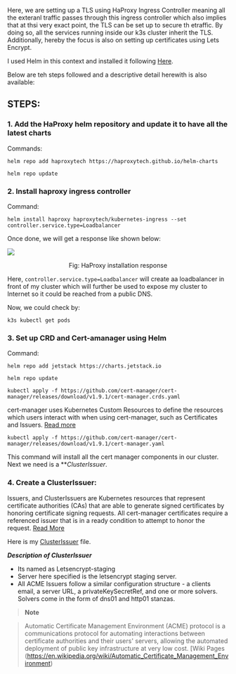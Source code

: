 Here, we are setting up a TLS using HaProxy Ingress Controller meaning all the exteranl traffic passes through this ingress controller which also implies that at thsi very exact point, the TLS can be set up to secure th etraffic.
By doing so, all the services running inside our k3s cluster inherit the TLS. Additionally, hereby the focus is also on setting up certificates using Lets Encrypt.

I used Helm in this context and installed it following <a href="https://helm.sh/docs/intro/install/#from-script">Here</a>.

Below are teh steps followed and a descriptive detail herewith is also available:

## STEPS:

### 1. Add the HaProxy helm repository and update it to have all the latest charts

Commands:

```
helm repo add haproxytech https://haproxytech.github.io/helm-charts
```

```
helm repo update
```

### 2. Install haproxy ingress controller

Command:

```
helm install haproxy haproxytech/kubernetes-ingress --set controller.service.type=Loadbalancer
```
Once done, we will get a response like shown below:

<img src="https://github.com/dikshita-git/RP_Ingress_security-IPv4_and_IPv6/blob/main/Wiki-page-images/Certificate_with_k3s%2Bhaproxy/1.PNG">

<p align="center">Fig: HaProxy installation response</p>

Here, ```controller.service.type=Loadbalancer``` will create aa loadbalancer in front of my cluster which will further be used to expose my cluster to Internet so it could be reached from a public DNS.

Now, we could check by:

```
k3s kubectl get pods 
```

### 3. Set up CRD and Cert-amanager using Helm

Command:

```
helm repo add jetstack https://charts.jetstack.io 
```

```
helm repo update
```

```
kubectl apply -f https://github.com/cert-manager/cert-manager/releases/download/v1.9.1/cert-manager.crds.yaml
```

cert-manager uses Kubernetes Custom Resources to define the resources which users interact with when using cert-manager, such as Certificates and Issuers. <a href="https://cert-manager.io/docs/contributing/crds/">Read more</a>

```
kubectl apply -f https://github.com/cert-manager/cert-manager/releases/download/v1.9.1/cert-manager.yaml
```
This  command will install all the cert manager components in our cluster. Next we need is a ***ClusterIssuer*.



### 4. Create a ClusterIssuer:

Issuers, and ClusterIssuers are Kubernetes resources that represent certificate authorities (CAs) that are able to generate signed certificates by honoring certificate signing requests. All cert-manager certificates require a referenced issuer that is in a ready condition to attempt to honor the request. <a href="https://cert-manager.io/docs/concepts/issuer/">Read More</a>

Here is my <a href="https://github.com/dikshita-git/RP_Ingress_security-IPv4_and_IPv6/blob/main/K3s/Certificate_with_k3s%2BHaProxy/Issuer.yaml">ClusterIssuer</a> file.

***Description of ClusterIssuer***

* Its named as Letsencrypt-staging
* Server here specified is the letsencrypt staging server.
* All ACME Issuers follow a similar configuration structure - a clients email, a server URL, a privateKeySecretRef, and one or more solvers. Solvers come in the form of dns01 and http01 stanzas. 

> **Note**

> Automatic Certificate Management Environment (ACME) protocol is a communications protocol for automating interactions between certificate authorities and their users' servers, allowing the automated deployment of public key infrastructure at very low cost. [Wiki Pages (https://en.wikipedia.org/wiki/Automatic_Certificate_Management_Environment)
